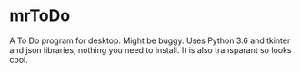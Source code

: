 # mrToDo
A To Do program for desktop. Might be buggy. Uses Python 3.6 and tkinter and json libraries, nothing you need to install. It is also transparant so looks cool.
